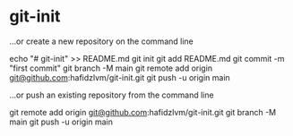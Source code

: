 # git-init

…or create a new repository on the command line

echo "# git-init" >> README.md
git init
git add README.md
git commit -m "first commit"
git branch -M main
git remote add origin git@github.com:hafidzlvm/git-init.git
git push -u origin main

…or push an existing repository from the command line

git remote add origin git@github.com:hafidzlvm/git-init.git
git branch -M main
git push -u origin main
